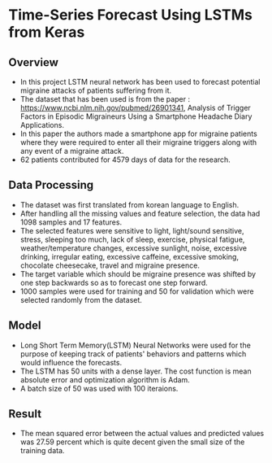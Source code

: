 # Time-Series Forecast Using LSTMs from Keras

## Overview

* In this project LSTM neural network has been used to forecast potential migraine attacks of patients suffering from it.
* The dataset that has been used is from the paper : https://www.ncbi.nlm.nih.gov/pubmed/26901341, Analysis of Trigger Factors in Episodic Migraineurs Using a Smartphone Headache Diary Applications.
* In this paper the authors made a smartphone app for migraine patients where they were required to enter all their migraine triggers along with any event of a migraine attack.
* 62 patients contributed for 4579 days of data for the research.

## Data Processing

* The dataset was first translated from korean language to English.
* After handling all the missing values and feature selection, the data had 1098 samples and 17 features.
* The selected features were sensitive to light, light/sound sensitive, stress, sleeping too much, lack of sleep, exercise, physical fatigue, weather/temperature changes, excessive sunlight, noise,   excessive drinking, irregular eating, excessive caffeine, excessive smoking, chocolate cheesecake, travel and migraine presence.
* The target variable which should be migraine presence was shifted by one step backwards so as to forecast one step forward.
* 1000 samples were used for training and 50 for validation which were selected randomly from the dataset.

## Model

* Long Short Term Memory(LSTM) Neural Networks were used for the purpose of keeping track of patients' behaviors and patterns which would influence the forecasts.
* The LSTM has 50 units with a dense layer. The cost function is mean absolute error and optimization algorithm is Adam.
* A batch size of 50 was used with 100 iteraions.

## Result

* The mean squared error between the actual values and predicted values was 27.59 percent which is quite decent given the small size of the training data.



 
